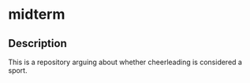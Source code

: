 # midterm

## Description
This is a repository arguing about whether cheerleading is considered a sport.

